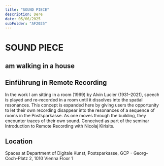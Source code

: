 ```yaml
---
title: "SOUND PIECE"
description: Dere
date: 05/06/2025
subFolder: "AF2025"
---
```


# SOUND PIECE
## am walking in a house
## Einführung in Remote Recording

In the work I am sitting in a room (1969) by Alvin Lucier (1931–2021), speech is played and re-recorded in a room
until it dissolves into the spatial resonances. This concept is expanded here by giving users the opportunity to
let their own recording disappear into the resonances of a sequence of rooms in the Postsparkasse. As one moves
through the building, they encounter traces of their own sound. Conceived as part of the seminar Introduction to
Remote Recording with Nicolaj Kirisits.

## Location

Spaces at Department of Digitale Kunst, Postsparkasse, GCP - Georg-Coch-Platz 2, 1010 Vienna
Floor 1 <br/>

